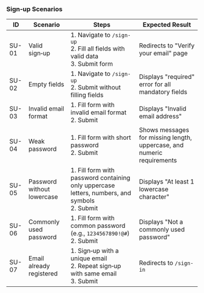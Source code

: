 ### **Sign‑up Scenarios**

| ID    | Scenario                   | Steps                                                                                           | Expected Result                                                        |
| ----- | -------------------------- | ----------------------------------------------------------------------------------------------- | ---------------------------------------------------------------------- |
| SU-01 | Valid sign‑up              | 1. Navigate to `/sign-up`<br>2. Fill all fields with valid data<br>3. Submit form               | Redirects to "Verify your email" page                                  |
| SU-02 | Empty fields               | 1. Navigate to `/sign-up`<br>2. Submit without filling fields                                   | Displays "required" error for all mandatory fields                     |
| SU-03 | Invalid email format       | 1. Fill form with invalid email format<br>2. Submit                                             | Displays "Invalid email address"                                       |
| SU-04 | Weak password              | 1. Fill form with short password<br>2. Submit                                                   | Shows messages for missing length, uppercase, and numeric requirements |
| SU-05 | Password without lowercase | 1. Fill form with password containing only uppercase letters, numbers, and symbols<br>2. Submit | Displays "At least 1 lowercase character"                              |
| SU-06 | Commonly used password     | 1. Fill form with common password (e.g., `1234567890!@#`)<br>2. Submit                          | Displays "Not a commonly used password"                                |
| SU-07 | Email already registered   | 1. Sign‑up with a unique email<br>2. Repeat sign‑up with same email<br>3. Submit                | Redirects to `/sign-in`                                                |
